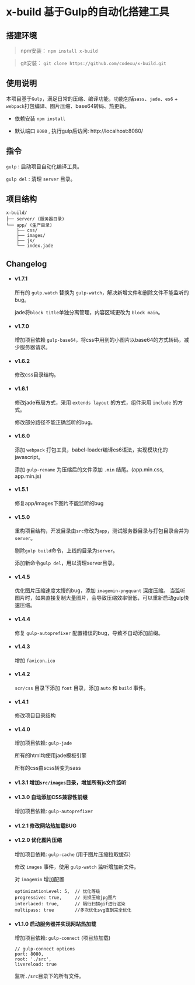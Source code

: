 # x-build 基于Gulp的自动化搭建工具

## 搭建环境

> npm安装： `npm install x-build`

> git安装： `git clone https://github.com/codexu/x-build.git`

## 使用说明

本项目基于`Gulp`，满足日常的压缩、编译功能，功能包括`sass`、`jade`、`es6` + `webpack`打包编译、图片压缩、base64转码、热更新。

- 依赖安装 `npm install`

- 默认端口 `8080` , 执行gulp后访问: http://localhost:8080/

## 指令

  `gulp` : 启动项目自动化编译工具。

  `gulp del` : 清理 `server` 目录。

## 项目结构

```
x-build/
├── server/ (服务器目录)
└── app/ (生产目录)
    ├── css/
    ├── images/
    ├── js/
    └── index.jade
```


## Changelog

- #### v1.7.1

  所有的 `gulp.watch` 替换为 `gulp-watch`，解决新增文件和删除文件不能监听的bug。
  
  jade将`block title`单独分离管理，内容区域更改为 `block main`。

- #### v1.7.0

  增加项目依赖 `gulp-base64`，将css中用到的小图片以base64的方式转码，减少服务器请求。

- #### v1.6.2

  修改css目录结构。

- #### v1.6.1

  修改jade布局方式，采用 `extends layout` 的方式，组件采用 `include` 的方式。

  修改部分路径不能正确监听的bug。

- #### v1.6.0

  添加 `webpack` 打包工具，babel-loader编译es6语法，实现模块化的javascript。

  添加 `gulp-rename` 为压缩后的文件添加 `.min` 结尾。(app.min.css, app.min.js)

- #### v1.5.1

  修复app/images下图片不能监听的bug

- #### v1.5.0

  重构项目结构，开发目录由`src`修改为`app`，测试服务器目录与打包目录合并为`server`。

  剔除`gulp build`命令，上线的目录为`server`。

  添加新命令`gulp del`，用以清理server目录。

- #### v1.4.5

  优化图片压缩速度太慢的bug，添加 `imagemin-pngquant` 深度压缩。
  当监听图片时，如果直接复制大量图片，会导致压缩效率很低，可以重新启动gulp快速压缩。

- #### v1.4.4

  修复 `gulp-autoprefixer` 配置错误的bug，导致不自动添加前缀。

- #### v1.4.3

  增加 `favicon.ico`

- #### v1.4.2

  `scr/css` 目录下添加 `font` 目录，添加 `auto` 和 `build` 事件。

- #### v1.4.1

  修改项目目录结构

- #### v1.4.0

  增加项目依赖: `gulp-jade`

  所有的html均使用jade模板引擎

  所有的css由scss转变为sass

- #### v1.3.1  增加`src/images`目录，增加所有js文件监听

- #### v1.3.0  自动添加CSS兼容性前缀

  增加项目依赖: `gulp-autoprefixer`

- #### v1.2.1  修改网站热加载BUG

- #### v1.2.0  优化图片压缩

  增加项目依赖: `gulp-cache` (用于图片压缩拉取缓存)

  修改 `images` 事件，使用 `gulp-watch` 监听增加新文件。

  对 `imagemin` 增加配置

  ```
  optimizationLevel: 5,  // 优化等级
  progressive: true,     // 无损压缩jpg图片
  interlaced: true,      // 隔行扫描gif进行渲染
  multipass: true        //多次优化svg直到完全优化
  ```

- #### v1.1.0  启动服务器并实现网站热加载

  增加项目依赖: `gulp-connect` (项目热加载)

  ```
  // gulp-connect options
  port: 8080,
  root: './src',
  livereload: true
  ```

  监听`./src`目录下的所有文件。
